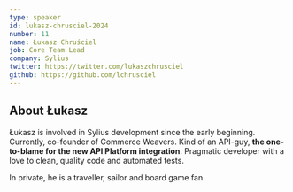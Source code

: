 ```yaml
---
type: speaker
id: lukasz-chrusciel-2024
number: 11
name: Łukasz Chruściel
job: Core Team Lead
company: Sylius
twitter: https://twitter.com/lukaszchrusciel
github: https://github.com/lchrusciel
---
```


## About Łukasz

Łukasz is involved in Sylius development since the early beginning. Currently, co-founder of Commerce Weavers. Kind of an API-guy, **the one-to-blame for the new API Platform integration**. Pragmatic developer with a love to clean, quality code and automated tests.

In private, he is a traveller, sailor and board game fan.
